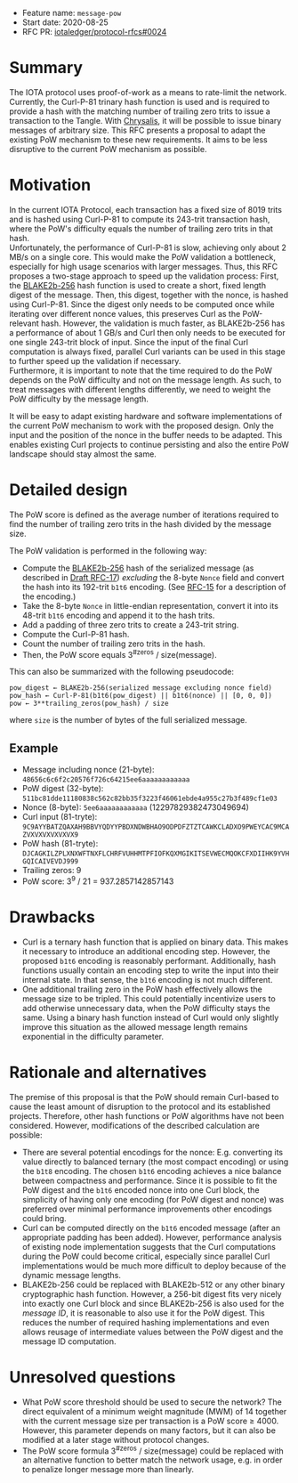 + Feature name: `message-pow`
+ Start date: 2020-08-25
+ RFC PR: [iotaledger/protocol-rfcs#0024](https://github.com/iotaledger/protocol-rfcs/pull/0024)

# Summary

The IOTA protocol uses proof-of-work as a means to rate-limit the network. Currently, the Curl-P-81 trinary hash function is used and is required to provide a hash with the matching number of trailing zero trits to issue a transaction to the Tangle. With [Chrysalis](https://roadmap.iota.org/chrysalis), it will be possible to issue binary messages of arbitrary size. This RFC presents a proposal to adapt the existing PoW mechanism to these new requirements. It aims to be less disruptive to the current PoW mechanism as possible.

# Motivation

In the current IOTA Protocol, each transaction has a fixed size of 8019 trits and is hashed using Curl-P-81 to compute its 243-trit transaction hash, where the PoW's difficulty equals the number of trailing zero trits in that hash.<br>
Unfortunately, the performance of Curl-P-81 is slow, achieving only about 2 MB/s on a single core. This would make the PoW validation a bottleneck, especially for high usage scenarios with larger messages. Thus, this RFC proposes a two-stage approach to speed up the validation process: First, the [BLAKE2b-256](https://tools.ietf.org/html/rfc7693) hash function is used to create a short, fixed length digest of the message. Then, this digest, together with the nonce, is hashed using Curl-P-81. Since the digest only needs to be computed once while iterating over different nonce values, this preserves Curl as the PoW-relevant hash. However, the validation is much faster, as BLAKE2b-256 has a performance of about 1 GB/s and Curl then only needs to be executed for one single 243-trit block of input. Since the input of the final Curl computation is always fixed, parallel Curl variants can be used in this stage to further speed up the validation if necessary.<br>
Furthermore, it is important to note that the time required to do the PoW depends on the PoW difficulty and not on the message length. As such, to treat messages with different lengths differently, we need to weight the PoW difficulty by the message length.

It will be easy to adapt existing hardware and software implementations of the current PoW mechanism to work with the proposed design. Only the input and the position of the nonce in the buffer needs to be adapted. This enables existing Curl projects to continue persisting and also the entire PoW landscape should stay almost the same.

# Detailed design

The PoW score is defined as the average number of iterations required to find the number of trailing zero trits in the hash divided by the message size.

The PoW validation is performed in the following way:
 - Compute the [BLAKE2b-256](https://tools.ietf.org/html/rfc7693) hash of the serialized message (as described in [Draft RFC-17](https://github.com/GalRogozinski/protocol-rfcs/blob/message/text/0017-message/0017-message.md)) *excluding* the 8-byte `Nonce` field and convert the hash into its 192-trit `b1t6` encoding. (See [RFC-15](https://iotaledger.github.io/protocol-rfcs/0015-binary-to-ternary-encoding/0015-binary-to-ternary-encoding.html) for a description of the encoding.)
 - Take the 8-byte `Nonce` in little-endian representation, convert it into its 48-trit `b1t6` encoding and append it to the hash trits.
 - Add a padding of three zero trits to create a 243-trit string.
 - Compute the Curl-P-81 hash.
 - Count the number of trailing zero trits in the hash.
 - Then, the PoW score equals 3<sup>#zeros</sup> / size(message).

This can also be summarized with the following pseudocode:
```
pow_digest ← BLAKE2b-256(serialized message excluding nonce field)
pow_hash ← Curl-P-81(b1t6(pow_digest) || b1t6(nonce) || [0, 0, 0])
pow ← 3**trailing_zeros(pow_hash) / size
```
where `size` is the number of bytes of the full serialized message.

## Example

- Message including nonce (21-byte): `48656c6c6f2c20576f726c64215ee6aaaaaaaaaaaa`
- PoW digest (32-byte): `511bc81dde11180838c562c82bb35f3223f46061ebde4a955c27b3f489cf1e03`
- Nonce (8-byte): `5ee6aaaaaaaaaaaa` (12297829382473049694)
- Curl input (81-tryte): `9C9AYYBATZQAXAH9BBVYQDYYPBDXNDWBHAO9ODPDFZTZTCAWKCLADXO9PWEYCAC9MCAZVXVXVXVXVXVX9`
- PoW hash (81-tryte): `DJCAGKILZPLXNXWFTNXFLCHRFVUHHMTPFIOFKQXMGIKITSEVWECMQOKCFXDIIHK9YVHGQICAIVEVDJ999`
- Trailing zeros: 9
- PoW score: 3<sup>9</sup> / 21 = 937.2857142857143

# Drawbacks

- Curl is a ternary hash function that is applied on binary data. This makes it necessary to introduce an additional encoding step. However, the proposed `b1t6` encoding is reasonably performant. Additionally, hash functions usually contain an encoding step to write the input into their internal state. In that sense, the `b1t6` encoding is not much different.
- One additional trailing zero in the PoW hash effectively allows the message size to be tripled. This could potentially incentivize users to add otherwise unnecessary data, when the PoW difficulty stays the same. Using a binary hash function instead of Curl would only slightly improve this situation as the allowed message length remains exponential in the difficulty parameter.

# Rationale and alternatives

The premise of this proposal is that the PoW should remain Curl-based to cause the least amount of disruption to the protocol and its established projects. Therefore, other hash functions or PoW algorithms have not been considered. However, modifications of the described calculation are possible:
- There are several potential encodings for the nonce: E.g. converting its value directly to balanced ternary (the most compact encoding) or using the `b1t8` encoding. The chosen `b1t6` encoding achieves a nice balance between compactness and performance. Since it is possible to fit the PoW digest and the `b1t6` encoded nonce into one Curl block, the simplicity of having only one encoding (for PoW digest and nonce) was preferred over minimal performance improvements other encodings could bring.
- Curl can be computed directly on the `b1t6` encoded message (after an appropriate padding has been added). However, performance analysis of existing node implementation suggests that the Curl computations during the PoW could become critical, especially since parallel Curl implementations would be much more difficult to deploy because of the dynamic message lengths.
- BLAKE2b-256 could be replaced with BLAKE2b-512 or any other binary cryptographic hash function. However, a 256-bit digest fits very nicely into exactly one Curl block and since BLAKE2b-256 is also used for the _message ID_, it is reasonable to also use it for the PoW digest. This reduces the number of required hashing implementations and even allows reusage of intermediate values between the PoW digest and the message ID computation.

# Unresolved questions

- What PoW score threshold should be used to secure the network? The direct equivalent of a minimum weight magnitude (MWM) of 14 together with the current message size per transaction is a PoW score ≥ 4000. However, this parameter depends on many factors, but it can also be modified at a later stage without protocol changes.
- The PoW score formula 3<sup>#zeros</sup> / size(message) could be replaced with an alternative function to better match the network usage, e.g. in order to penalize longer message more than linearly.
